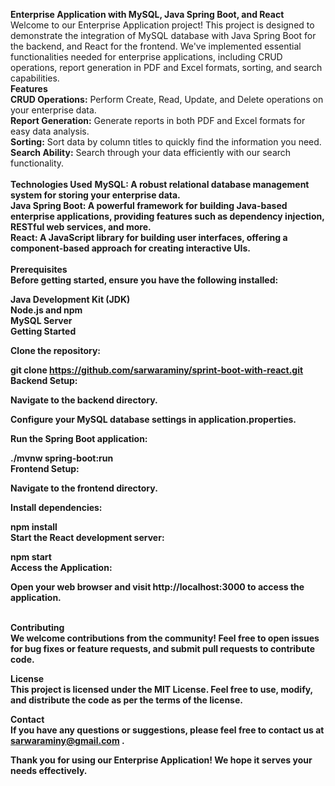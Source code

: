 <b>Enterprise Application with MySQL, Java Spring Boot, and React </b><br />
Welcome to our Enterprise Application project! This project is designed to demonstrate the integration of MySQL database with Java Spring Boot for the backend, and React for the frontend. We've implemented essential functionalities needed for enterprise applications, including CRUD operations, report generation in PDF and Excel formats, sorting, and search capabilities.
<br />
<b>Features</b><br />
<b>CRUD Operations:</b> Perform Create, Read, Update, and Delete operations on your enterprise data.<br />
<b>Report Generation:</b> Generate reports in both PDF and Excel formats for easy data analysis.<br />
<b>Sorting:</b> Sort data by column titles to quickly find the information you need.<br />
<b>Search Ability:</b> Search through your data efficiently with our search functionality.<br /><br />
<b>Technologies Used</b>
<b>MySQL:<b/> A robust relational database management system for storing your enterprise data.<br />
<b>Java Spring Boot:</b> A powerful framework for building Java-based enterprise applications, providing features such as dependency injection, RESTful web services, and more.<br />
<b>React:</b> A JavaScript library for building user interfaces, offering a component-based approach for creating interactive UIs.<br />
<br />
<b>Prerequisites</b><br />
Before getting started, ensure you have the following installed:<br />

Java Development Kit (JDK)<br />
Node.js and npm<br />
MySQL Server<br />
Getting Started<br />

Clone the repository:<br />


git clone https://github.com/sarwaraminy/sprint-boot-with-react.git<br />
Backend Setup:<br />

Navigate to the backend directory.<br />

Configure your MySQL database settings in application.properties.<br />

Run the Spring Boot application:<br />


./mvnw spring-boot:run<br />
Frontend Setup:<br />

Navigate to the frontend directory.<br />

Install dependencies:<br />


npm install<br />
Start the React development server:<br />


npm start<br />
Access the Application:<br />

Open your web browser and visit http://localhost:3000 to access the application.<br /><br />

<b>Contributing</b><br />
We welcome contributions from the community! Feel free to open issues for bug fixes or feature requests, and submit pull requests to contribute code.<br />

<b>License</b><br />
This project is licensed under the MIT License. Feel free to use, modify, and distribute the code as per the terms of the license.<br />

<b>Contact</b><br />
If you have any questions or suggestions, please feel free to contact us at sarwaraminy@gmail.com .<br />

<b>Thank you for using our Enterprise Application! We hope it serves your needs effectively</b>.<br />